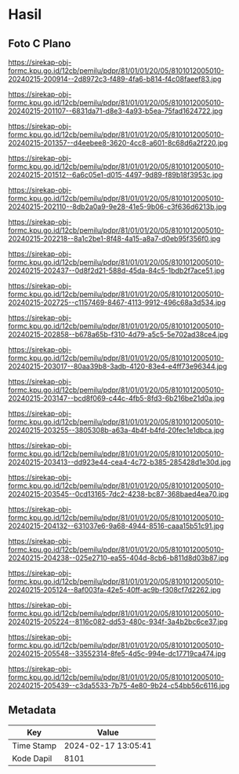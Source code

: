 # Hasil

## Foto C Plano

https://sirekap-obj-formc.kpu.go.id/12cb/pemilu/pdpr/81/01/01/20/05/8101012005010-20240215-200914--2d8972c3-f489-4fa6-b814-f4c08faeef83.jpg

https://sirekap-obj-formc.kpu.go.id/12cb/pemilu/pdpr/81/01/01/20/05/8101012005010-20240215-201107--6831da71-d8e3-4a93-b5ea-75fad1624722.jpg

https://sirekap-obj-formc.kpu.go.id/12cb/pemilu/pdpr/81/01/01/20/05/8101012005010-20240215-201357--d4eebee8-3620-4cc8-a601-8c68d6a2f220.jpg

https://sirekap-obj-formc.kpu.go.id/12cb/pemilu/pdpr/81/01/01/20/05/8101012005010-20240215-201512--6a6c05e1-d015-4497-9d89-f89b18f3953c.jpg

https://sirekap-obj-formc.kpu.go.id/12cb/pemilu/pdpr/81/01/01/20/05/8101012005010-20240215-202110--8db2a0a9-9e28-41e5-9b06-c3f636d6213b.jpg

https://sirekap-obj-formc.kpu.go.id/12cb/pemilu/pdpr/81/01/01/20/05/8101012005010-20240215-202218--8a1c2be1-8f48-4a15-a8a7-d0eb95f356f0.jpg

https://sirekap-obj-formc.kpu.go.id/12cb/pemilu/pdpr/81/01/01/20/05/8101012005010-20240215-202437--0d8f2d21-588d-45da-84c5-1bdb2f7ace51.jpg

https://sirekap-obj-formc.kpu.go.id/12cb/pemilu/pdpr/81/01/01/20/05/8101012005010-20240215-202725--c1157469-8467-4113-9912-496c68a3d534.jpg

https://sirekap-obj-formc.kpu.go.id/12cb/pemilu/pdpr/81/01/01/20/05/8101012005010-20240215-202858--b678a65b-f310-4d79-a5c5-5e702ad38ce4.jpg

https://sirekap-obj-formc.kpu.go.id/12cb/pemilu/pdpr/81/01/01/20/05/8101012005010-20240215-203017--80aa39b8-3adb-4120-83e4-e4ff73e96344.jpg

https://sirekap-obj-formc.kpu.go.id/12cb/pemilu/pdpr/81/01/01/20/05/8101012005010-20240215-203147--bcd8f069-c44c-4fb5-8fd3-6b216be21d0a.jpg

https://sirekap-obj-formc.kpu.go.id/12cb/pemilu/pdpr/81/01/01/20/05/8101012005010-20240215-203255--3805308b-a63a-4b4f-b4fd-20fec1e1dbca.jpg

https://sirekap-obj-formc.kpu.go.id/12cb/pemilu/pdpr/81/01/01/20/05/8101012005010-20240215-203413--dd923e44-cea4-4c72-b385-285428d1e30d.jpg

https://sirekap-obj-formc.kpu.go.id/12cb/pemilu/pdpr/81/01/01/20/05/8101012005010-20240215-203545--0cd13165-7dc2-4238-bc87-368baed4ea70.jpg

https://sirekap-obj-formc.kpu.go.id/12cb/pemilu/pdpr/81/01/01/20/05/8101012005010-20240215-204132--631037e6-9a68-4944-8516-caaa15b51c91.jpg

https://sirekap-obj-formc.kpu.go.id/12cb/pemilu/pdpr/81/01/01/20/05/8101012005010-20240215-204238--025e2710-ea55-404d-8cb6-b811d8d03b87.jpg

https://sirekap-obj-formc.kpu.go.id/12cb/pemilu/pdpr/81/01/01/20/05/8101012005010-20240215-205124--8af003fa-42e5-40ff-ac9b-f308cf7d2262.jpg

https://sirekap-obj-formc.kpu.go.id/12cb/pemilu/pdpr/81/01/01/20/05/8101012005010-20240215-205224--8116c082-dd53-480c-934f-3a4b2bc6ce37.jpg

https://sirekap-obj-formc.kpu.go.id/12cb/pemilu/pdpr/81/01/01/20/05/8101012005010-20240215-205548--33552314-8fe5-4d5c-994e-dc17719ca474.jpg

https://sirekap-obj-formc.kpu.go.id/12cb/pemilu/pdpr/81/01/01/20/05/8101012005010-20240215-205439--c3da5533-7b75-4e80-9b24-c54bb56c6116.jpg


## Metadata

| Key        | Value               |
| ---------- | ------------------- |
| Time Stamp | 2024-02-17 13:05:41 |
| Kode Dapil | 8101                |



